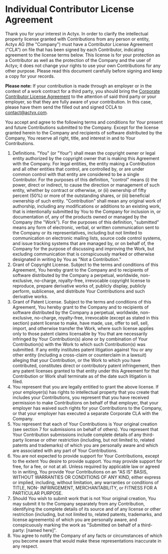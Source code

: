 # Individual Contributor License Agreement

Thank you for your interest in Actyx.
In order to clarify the intellectual property license granted with Contributions from any person or entity, Actyx AG (the "Company") must have a Contributor License Agreement ("CLA") on file that has been signed by each Contributor, indicating agreement to the license terms below.
This license is for your protection as a Contributor as well as the protection of the Company and the user of Actyx; it does not change your rights to use your own Contributions for any other purpose.
Please read this document carefully before signing and keep a copy for your records.

**Please note:**
If your contribution is made through an employer or in the context of a work contract for a third party, you should bring the [Corporate Contributor License Agreement](CCLA.pdf) to the attention of said third party or your employer, so that they are fully aware of your contribution.
In this case, please have them send the filled out and signed CCLA to contact@actyx.com.

You accept and agree to the following terms and conditions for Your present and future Contributions submitted to the Company.
Except for the license granted herein to the Company and recipients of software distributed by the Company, You reserve all right, title, and interest in and to Your Contributions.

1. Definitions.
 "You" (or "Your") shall mean the copyright owner or legal entity
 authorized by the copyright owner that is making this Agreement
 with the Company. For legal entities, the entity making a
 Contribution and all other entities that control, are controlled
 by, or are under common control with that entity are considered to
 be a single Contributor. For the purposes of this definition,
 "control" means (i) the power, direct or indirect, to cause the
 direction or management of such entity, whether by contract or
 otherwise, or (ii) ownership of fifty percent (50%) or more of the
 outstanding shares, or (iii) beneficial ownership of such entity.
 "Contribution" shall mean any original work of authorship,
 including any modifications or additions to an existing work, that
 is intentionally submitted by You to the Company for inclusion
 in, or documentation of, any of the products owned or managed by
 the Company (the "Work"). For the purposes of this definition,
 "submitted" means any form of electronic, verbal, or written
 communication sent to the Company or its representatives,
 including but not limited to communication on electronic mailing
 lists, source code control systems, and issue tracking systems that
 are managed by, or on behalf of, the Company for the purpose of
 discussing and improving the Work, but excluding communication that
 is conspicuously marked or otherwise designated in writing by You
 as "Not a Contribution."
2. Grant of Copyright License. Subject to the terms and conditions of
 this Agreement, You hereby grant to the Company and to
 recipients of software distributed by the Company a perpetual,
 worldwide, non-exclusive, no-charge, royalty-free, irrevocable
 copyright license to reproduce, prepare derivative works of,
 publicly display, publicly perform, sublicense, and distribute Your
 Contributions and such derivative works.
3. Grant of Patent License. Subject to the terms and conditions of
 this Agreement, You hereby grant to the Company and to
 recipients of software distributed by the Company a perpetual,
 worldwide, non-exclusive, no-charge, royalty-free, irrevocable
 (except as stated in this section) patent license to make, have
 made, use, offer to sell, sell, import, and otherwise transfer the
 Work, where such license applies only to those patent claims
 licensable by You that are necessarily infringed by Your
 Contribution(s) alone or by combination of Your Contribution(s)
 with the Work to which such Contribution(s) was submitted. If any
 entity institutes patent litigation against You or any other entity
 (including a cross-claim or counterclaim in a lawsuit) alleging
 that your Contribution, or the Work to which you have contributed,
 constitutes direct or contributory patent infringement, then any
 patent licenses granted to that entity under this Agreement for
 that Contribution or Work shall terminate as of the date such
 litigation is filed.
4. You represent that you are legally entitled to grant the above
 license. If your employer(s) has rights to intellectual property
 that you create that includes your Contributions, you represent
 that you have received permission to make Contributions on behalf
 of that employer, that your employer has waived such rights for
 your Contributions to the Company, or that your employer has
 executed a separate Corporate CLA with the Company.
5. You represent that each of Your Contributions is Your original
 creation (see section 7 for submissions on behalf of others). You
 represent that Your Contribution submissions include complete
 details of any third-party license or other restriction (including,
 but not limited to, related patents and trademarks) of which you
 are personally aware and which are associated with any part of Your
 Contributions.
6. You are not expected to provide support for Your Contributions,
 except to the extent You desire to provide support. You may provide
 support for free, for a fee, or not at all. Unless required by
 applicable law or agreed to in writing, You provide Your
 Contributions on an "AS IS" BASIS, WITHOUT WARRANTIES OR CONDITIONS
 OF ANY KIND, either express or implied, including, without
 limitation, any warranties or conditions of TITLE, NON-
 INFRINGEMENT, MERCHANTABILITY, or FITNESS FOR A PARTICULAR PURPOSE.
7. Should You wish to submit work that is not Your original creation,
 You may submit it to the Company separately from any
 Contribution, identifying the complete details of its source and of
 any license or other restriction (including, but not limited to,
 related patents, trademarks, and license agreements) of which you
 are personally aware, and conspicuously marking the work as
 "Submitted on behalf of a third-party: [named here]".
8. You agree to notify the Company of any facts or circumstances of
 which you become aware that would make these representations
 inaccurate in any respect.

